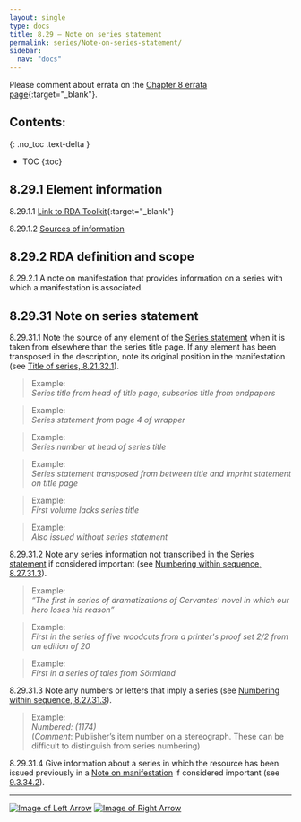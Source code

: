 ```yaml
---
layout: single
type: docs
title: 8.29 — Note on series statement
permalink: series/Note-on-series-statement/
sidebar:
  nav: "docs"
---
```


Please comment about errata on the [Chapter 8 errata page](https://docs.google.com/document/d/1-ZWQGu_ouVQ7UluDNDk86hr2_aBqsUzI6Re9MU3KVqo/edit#heading=h.cur5d4v2921o){:target="_blank"}.

## Contents:
{: .no_toc .text-delta }

- TOC
{:toc}

## 8.29.1 Element information

<a name="8.29.1.1">8.29.1.1</a> [Link to RDA Toolkit](https://beta.rdatoolkit.org/Content/Index?externalId=en-US_ala-ec428639-be29-3981-88e6-654cb35bbd9c){:target="_blank"}

<a name="8.29.1.2">8.29.1.2</a> [Sources of information](/DCRMR/additional-notes/#9011-sources-of-information)

## 8.29.2 RDA definition and scope

<a name="8.29.2.1">8.29.2.1</a> A note on manifestation that provides information on a series with which a manifestation is associated.

## 8.29.31 Note on series statement

<a name="8.29.31.1">8.29.31.1</a> Note the source of any element of the [Series statement](/DCRMR/series/Series-statement/) when it is taken from elsewhere than the series title page. If any element has been transposed in the description, note its original position in the manifestation (see [Title of series, 8.21.32.1](/DCRMR/series/Title-of-series/#8.21.32.1)).

>Example:    
><CITE>Series title from head of title page; subseries title from endpapers</CITE>  

>Example:    
><CITE>Series statement from page 4 of wrapper</CITE>  

>Example:    
><CITE>Series number at head of series title</CITE>  

>Example:    
><CITE>Series statement transposed from between title and imprint statement on title page</CITE>  

>Example:    
><CITE>First volume lacks series title</CITE>  

>Example:    
><CITE>Also issued without series statement</CITE>  

<a name="8.29.31.2">8.29.31.2</a> Note any series information not transcribed in the [Series statement](/DCRMR/series/Series-statement/) if considered important (see [Numbering within sequence, 8.27.31.3](/DCRMR/series/Numbering-within-sequence/#8.27.31.3)).

>Example:    
><CITE>“The first in series of dramatizations of Cervantes' novel in which our hero loses his reason”</CITE>  

>Example:    
><CITE>First in the series of five woodcuts from a printer's proof set 2/2 from an edition of 20</CITE>   

>Example:    
><CITE>First in a series of tales from Sörmland</CITE>  

<a name="8.29.31.3">8.29.31.3</a> Note any numbers or letters that imply a series (see [Numbering within sequence, 8.27.31.3](/DCRMR/series/Numbering-within-sequence/#8.27.31.3)).

>Example:    
><CITE>Numbered: (1174)</CITE>    
>(*Comment*: Publisher’s item number on a stereograph. These can be difficult to distinguish from series numbering)  

<a name="8.29.31.4">8.29.31.4</a> Give information about a series in which the resource has been issued previously in a [Note on manifestation](/DCRMR/additional-notes/Note-on-manifestation/) if considered important (see [9.3.34.2](/DCRMR/additional-notes/Note-on-manifestation/#9.3.34.2)).

---

[![Image of Left Arrow](https://rbms-bsc.github.io/DCRMR/assets/pictures/navigation/Arrow_Left.png "8.27 — Numbering within sequence")](/DCRMR/series/Numbering-within-sequence/) [![Image of Right Arrow](https://rbms-bsc.github.io/DCRMR/assets/pictures/navigation/Arrow_Right.png "9 — Additional notes")](/DCRMR/additional-notes/)